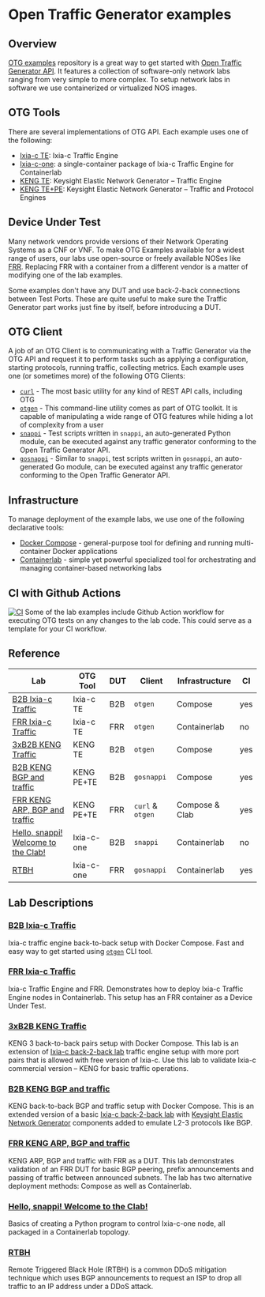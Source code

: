 # Open Traffic Generator examples

## Overview 

[OTG examples](https://github.com/open-traffic-generator/otg-examples) repository is a great way to get started with [Open Traffic Generator API](https://otg.dev). It features a collection of software-only network labs ranging from very simple to more complex. To setup network labs in software we use containerized or virtualized NOS images.

## OTG Tools

There are several implementations of OTG API. Each example uses one of the following:

* [Ixia-c TE](https://otg.dev/implementations/#ixia-c): Ixia-c Traffic Engine
* [Ixia-c-one](https://github.com/open-traffic-generator/ixia-c/blob/main/docs/deployments.md#deploy-ixia-c-one-using-containerlab): a single-container package of Ixia-c Traffic Engine for Containerlab
* [KENG TE](https://otg.dev/implementations/#keng): Keysight Elastic Network Generator – Traffic Engine
* [KENG TE+PE](https://otg.dev/implementations/#keng): Keysight Elastic Network Generator – Traffic and Protocol Engines

## Device Under Test

Many network vendors provide versions of their Network Operating Systems as a CNF or VNF. To make OTG Examples available for a widest range of users, our labs use open-source or freely available NOSes like [FRR](https://frrouting.org/). Replacing FRR with a container from a different vendor is a matter of modifying one of the lab examples.

Some examples don't have any DUT and use back-2-back connections between Test Ports. These are quite useful to make sure the Traffic Generator part works just fine by itself, before introducing a DUT.

## OTG Client

A job of an OTG Client is to communicating with a Traffic Generator via the OTG API and request it to perform tasks such as applying a configuration, starting protocols, running traffic, collecting metrics. Each example uses one (or sometimes more) of the following OTG Clients:

* [`curl`](https://otg.dev/clients/curl/) - The most basic utility for any kind of REST API calls, including OTG
* [`otgen`](https://otg.dev/clients/otgen/) - This command-line utility comes as part of OTG toolkit. It is capable of manipulating a wide range of OTG features while hiding a lot of complexity from a user
* [`snappi`](https://otg.dev/clients/snappi/) - Test scripts written in `snappi`, an auto-generated Python module, can be executed against any traffic generator conforming to the Open Traffic Generator API. 
* [`gosnappi`](https://otg.dev/clients/gosnappi/) - Similar to `snappi`, test scripts written in `gosnappi`, an auto-generated Go module, can be executed against any traffic generator conforming to the Open Traffic Generator API.

## Infrastructure

To manage deployment of the example labs, we use one of the following declarative tools:

* [Docker Compose](https://docs.docker.com/compose/) - general-purpose tool for defining and running multi-container Docker applications
* [Containerlab](https://containerlab.dev/) - simple yet powerful specialized tool for orchestrating and managing container-based networking labs

## CI with Github Actions

[![CI](https://github.com/open-traffic-generator/otg-examples/actions/workflows/ci.yml/badge.svg)](https://github.com/open-traffic-generator/otg-examples/actions/workflows/ci.yml)
Some of the lab examples include Github Action workflow for executing OTG tests on any changes to the lab code. This could serve as a template for your CI workflow.

## Reference

| Lab                                                                                                                       | OTG Tool    | DUT  | Client           | Infrastructure | CI  |
| ------------------------------------------------------------------------------------------------------------------------- | ----------- | ---- | ---------------- | -------------- | --- |
| [B2B Ixia-c Traffic](https://github.com/open-traffic-generator/otg-examples/blob/main/docker-compose/b2b)                 | Ixia-c TE   | B2B  | `otgen`          | Compose        | yes |
| [FRR Ixia-c Traffic](https://github.com/open-traffic-generator/otg-examples/blob/main/clab/ixia-c-te-frr)                 | Ixia-c TE   | FRR  | `otgen`          | Containerlab   | no  |
| [3xB2B KENG Traffic](https://github.com/open-traffic-generator/otg-examples/blob/main/docker-compose/b2b-3pair)           | KENG TE     | B2B  | `otgen`          | Compose        | yes |
| [B2B KENG BGP and traffic](https://github.com/open-traffic-generator/otg-examples/blob/main/docker-compose/cpdp-b2b)      | KENG PE+TE  | B2B  | `gosnappi`       | Compose        | yes |
| [FRR KENG ARP, BGP and traffic](https://github.com/open-traffic-generator/otg-examples/blob/main/docker-compose/cpdp-frr) | KENG PE+TE  | FRR  | `curl` & `otgen` | Compose & Clab | yes |
| [Hello, snappi! Welcome to the Clab!](https://github.com/open-traffic-generator/otg-examples/blob/main/clab/ixia-c-b2b)   | Ixia-c-one  | B2B  | `snappi`         | Containerlab   | no  |
| [RTBH](https://github.com/open-traffic-generator/otg-examples/blob/main/clab/rtbh)                                        | Ixia-c-one  | FRR  | `gosnappi`       | Containerlab   | yes |


## Lab Descriptions

### [B2B Ixia-c Traffic](docker-compose/b2b)

Ixia-c traffic engine back-to-back setup with Docker Compose. Fast and easy way to get started using [`otgen`](https://github.com/open-traffic-generator/otgen) CLI tool.

### [FRR Ixia-c Traffic](clab/ixia-c-te-frr)

Ixia-c Traffic Engine and FRR. Demonstrates how to deploy Ixia-c Traffic Engine nodes in Containerlab. This setup has an FRR container as a Device Under Test.

### [3xB2B KENG Traffic](docker-compose/b2b-3pair)

KENG 3 back-to-back pairs setup with Docker Compose. This lab is an extension of [Ixia-c back-2-back lab](docker-compose/b2b/README.md) traffic engine setup with more port pairs that is allowed with free version of Ixia-c. Use this lab to validate Ixia-c commercial version – KENG for basic traffic operations.

### [B2B KENG BGP and traffic](docker-compose/cpdp-b2b)

KENG back-to-back BGP and traffic setup with Docker Compose. This is an extended version of a basic [Ixia-c back-2-back lab](docker-compose/b2b/README.md) with [Keysight Elastic Network Generator](https://www.keysight.com/us/en/products/network-test/protocol-load-test/keysight-elastic-network-generator.html) components added to emulate L2-3 protocols like BGP.

### [FRR KENG ARP, BGP and traffic](docker-compose/cpdp-frr)

KENG ARP, BGP and traffic with FRR as a DUT. This lab demonstrates validation of an FRR DUT for basic BGP peering, prefix announcements and passing of traffic between announced subnets. The lab has two alternative deployment methods: Compose as well as Containerlab.

### [Hello, snappi! Welcome to the Clab!](clab/ixia-c-b2b) 

Basics of creating a Python program to control Ixia-c-one node, all packaged in a Containerlab topology.

### [RTBH](clab/rtbh)

Remote Triggered Black Hole (RTBH) is a common DDoS mitigation technique which uses BGP announcements to request an ISP to drop all traffic to an IP address under a DDoS attack.
